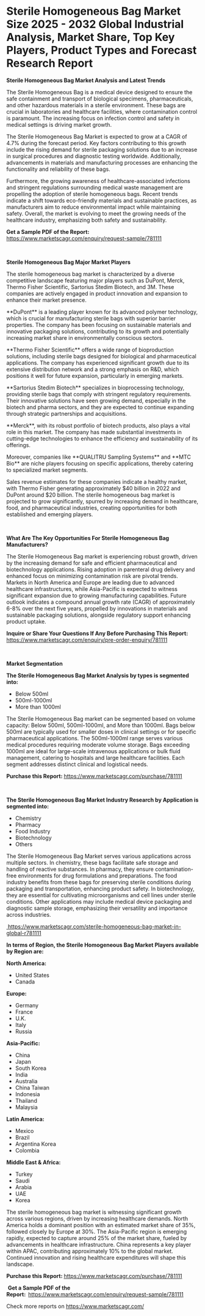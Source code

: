 <p><h1>Sterile Homogeneous Bag Market Size 2025 - 2032 Global Industrial Analysis, Market Share, Top Key Players, Product Types and Forecast Research Report</h1></p><p><strong>Sterile Homogeneous Bag Market Analysis and Latest Trends</strong></p>
<p><p>The Sterile Homogeneous Bag is a medical device designed to ensure the safe containment and transport of biological specimens, pharmaceuticals, and other hazardous materials in a sterile environment. These bags are crucial in laboratories and healthcare facilities, where contamination control is paramount. The increasing focus on infection control and safety in medical settings is driving market growth.</p><p>The Sterile Homogeneous Bag Market is expected to grow at a CAGR of 4.7% during the forecast period. Key factors contributing to this growth include the rising demand for sterile packaging solutions due to an increase in surgical procedures and diagnostic testing worldwide. Additionally, advancements in materials and manufacturing processes are enhancing the functionality and reliability of these bags. </p><p>Furthermore, the growing awareness of healthcare-associated infections and stringent regulations surrounding medical waste management are propelling the adoption of sterile homogeneous bags. Recent trends indicate a shift towards eco-friendly materials and sustainable practices, as manufacturers aim to reduce environmental impact while maintaining safety. Overall, the market is evolving to meet the growing needs of the healthcare industry, emphasizing both safety and sustainability.</p></p>
<p><strong>Get a Sample PDF of the Report:&nbsp;</strong> <a href="https://www.marketscagr.com/enquiry/request-sample/781111?utm_campaign=3440&utm_medium=2&utm_source=Github&utm_content=ia&utm_term=26032025&utm_id=sterile-homogeneous-bag">https://www.marketscagr.com/enquiry/request-sample/781111</a></p>
<p>&nbsp;</p>
<p><strong>Sterile Homogeneous Bag Major Market Players</strong></p>
<p><p>The sterile homogeneous bag market is characterized by a diverse competitive landscape featuring major players such as DuPont, Merck, Thermo Fisher Scientific, Sartorius Stedim Biotech, and 3M. These companies are actively engaged in product innovation and expansion to enhance their market presence.</p><p>**DuPont** is a leading player known for its advanced polymer technology, which is crucial for manufacturing sterile bags with superior barrier properties. The company has been focusing on sustainable materials and innovative packaging solutions, contributing to its growth and potentially increasing market share in environmentally conscious sectors.</p><p>**Thermo Fisher Scientific** offers a wide range of bioproduction solutions, including sterile bags designed for biological and pharmaceutical applications. The company has experienced significant growth due to its extensive distribution network and a strong emphasis on R&D, which positions it well for future expansion, particularly in emerging markets.</p><p>**Sartorius Stedim Biotech** specializes in bioprocessing technology, providing sterile bags that comply with stringent regulatory requirements. Their innovative solutions have seen growing demand, especially in the biotech and pharma sectors, and they are expected to continue expanding through strategic partnerships and acquisitions.</p><p>**Merck**, with its robust portfolio of biotech products, also plays a vital role in this market. The company has made substantial investments in cutting-edge technologies to enhance the efficiency and sustainability of its offerings.</p><p>Moreover, companies like **QUALITRU Sampling Systems** and **MTC Bio** are niche players focusing on specific applications, thereby catering to specialized market segments. </p><p>Sales revenue estimates for these companies indicate a healthy market, with Thermo Fisher generating approximately $40 billion in 2022 and DuPont around $20 billion. The sterile homogeneous bag market is projected to grow significantly, spurred by increasing demand in healthcare, food, and pharmaceutical industries, creating opportunities for both established and emerging players.</p></p>
<p>&nbsp;</p>
<p><strong>What Are The Key Opportunities For Sterile Homogeneous Bag Manufacturers?</strong></p>
<p><p>The Sterile Homogeneous Bag market is experiencing robust growth, driven by the increasing demand for safe and efficient pharmaceutical and biotechnology applications. Rising adoption in parenteral drug delivery and enhanced focus on minimizing contamination risk are pivotal trends. Markets in North America and Europe are leading due to advanced healthcare infrastructures, while Asia-Pacific is expected to witness significant expansion due to growing manufacturing capabilities. Future outlook indicates a compound annual growth rate (CAGR) of approximately 6-8% over the next five years, propelled by innovations in materials and sustainable packaging solutions, alongside regulatory support enhancing product uptake.</p></p>
<p><strong>Inquire or Share Your Questions If Any Before Purchasing This Report:</strong> <a href="https://www.marketscagr.com/enquiry/pre-order-enquiry/781111?utm_campaign=3440&utm_medium=2&utm_source=Github&utm_content=ia&utm_term=26032025&utm_id=sterile-homogeneous-bag">https://www.marketscagr.com/enquiry/pre-order-enquiry/781111</a></p>
<p>&nbsp;</p>
<p><strong>Market Segmentation</strong></p>
<p><strong>The Sterile Homogeneous Bag Market Analysis by types is segmented into:</strong></p>
<p><ul><li>Below 500ml</li><li>500ml-1000ml</li><li>More than 1000ml</li></ul></p>
<p><p>The Sterile Homogeneous Bag market can be segmented based on volume capacity: Below 500ml, 500ml-1000ml, and More than 1000ml. Bags below 500ml are typically used for smaller doses in clinical settings or for specific pharmaceutical applications. The 500ml-1000ml range serves various medical procedures requiring moderate volume storage. Bags exceeding 1000ml are ideal for large-scale intravenous applications or bulk fluid management, catering to hospitals and large healthcare facilities. Each segment addresses distinct clinical and logistical needs.</p></p>
<p><strong>Purchase this Report:&nbsp;</strong><a href="https://www.marketscagr.com/purchase/781111?utm_campaign=3440&utm_medium=2&utm_source=Github&utm_content=ia&utm_term=26032025&utm_id=sterile-homogeneous-bag">https://www.marketscagr.com/purchase/781111</a></p>
<p>&nbsp;</p>
<p><strong>The Sterile Homogeneous Bag Market Industry Research by Application is segmented into:</strong></p>
<p><ul><li>Chemistry</li><li>Pharmacy</li><li>Food Industry</li><li>Biotechnology</li><li>Others</li></ul></p>
<p><p>The Sterile Homogeneous Bag Market serves various applications across multiple sectors. In chemistry, these bags facilitate safe storage and handling of reactive substances. In pharmacy, they ensure contamination-free environments for drug formulations and preparations. The food industry benefits from these bags for preserving sterile conditions during packaging and transportation, enhancing product safety. In biotechnology, they are essential for cultivating microorganisms and cell lines under sterile conditions. Other applications may include medical device packaging and diagnostic sample storage, emphasizing their versatility and importance across industries.</p></p>
<p><a href="https://www.marketscagr.com/sterile-homogeneous-bag-market-in-global-r781111?utm_campaign=3440&utm_medium=2&utm_source=Github&utm_content=ia&utm_term=26032025&utm_id=sterile-homogeneous-bag">&nbsp;https://www.marketscagr.com/sterile-homogeneous-bag-market-in-global-r781111</a></p>
<p><strong>In terms of Region, the Sterile Homogeneous Bag Market Players available by Region are:</strong></p>
<p>
    <p> <strong> North America: </strong>
        <ul>
            <li>United States</li>
            <li>Canada</li>
        </ul>
        </p> 
    <p> <strong> Europe: </strong>
        <ul>
            <li>Germany</li>
            <li>France</li>
            <li>U.K.</li>
            <li>Italy</li>
            <li>Russia</li>
        </ul>
        </p> 
    <p> <strong> Asia-Pacific: </strong>
        <ul>
            <li>China</li>
            <li>Japan</li>
            <li>South Korea</li>
            <li>India</li>
            <li>Australia</li>
            <li>China Taiwan</li>
            <li>Indonesia</li>
            <li>Thailand</li>
            <li>Malaysia</li>
        </ul>
        </p> 
    <p> <strong> Latin America: </strong>
        <ul>
            <li>Mexico</li>
            <li>Brazil</li>
            <li>Argentina Korea</li>
            <li>Colombia</li>
        </ul>
        </p> 
    <p> <strong> Middle East & Africa: </strong>
        <ul>
            <li>Turkey</li>
            <li>Saudi</li>
            <li>Arabia</li>
            <li>UAE</li>
            <li>Korea</li>
        </ul>
    </p>
    </p>
<p><p>The sterile homogeneous bag market is witnessing significant growth across various regions, driven by increasing healthcare demands. North America holds a dominant position with an estimated market share of 35%, followed closely by Europe at 30%. The Asia-Pacific region is emerging rapidly, expected to capture around 25% of the market share, fueled by advancements in healthcare infrastructure. China represents a key player within APAC, contributing approximately 10% to the global market. Continued innovation and rising healthcare expenditures will shape this landscape.</p></p>
<p><strong>Purchase this Report: </strong><a href="https://www.marketscagr.com/purchase/781111?utm_campaign=3440&utm_medium=2&utm_source=Github&utm_content=ia&utm_term=26032025&utm_id=sterile-homogeneous-bag">https://www.marketscagr.com/purchase/781111</a></p>
<p>&nbsp;<strong>Get a Sample PDF of the Report:&nbsp;&nbsp;</strong><a href="https://www.marketscagr.com/enquiry/request-sample/781111?utm_campaign=3440&utm_medium=2&utm_source=Github&utm_content=ia&utm_term=26032025&utm_id=sterile-homogeneous-bag">https://www.marketscagr.com/enquiry/request-sample/781111</a></p>
<p><strong></strong></p>
<p>Check more reports on <a href="https://www.marketscagr.com/?utm_campaign=3440&utm_medium=2&utm_source=Github&utm_content=ia&utm_term=26032025&utm_id=sterile-homogeneous-bag">https://www.marketscagr.com/</a></p>